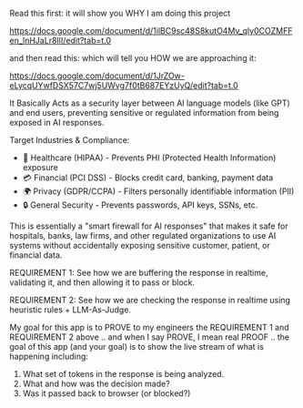 Read this first: it will show you WHY I am doing this project

https://docs.google.com/document/d/1ilBC9sc48S8kutO4Mv_qly0COZMFFen_lnHJaLr8IlI/edit?tab=t.0

and then read this: which will tell you HOW we are approaching it:

https://docs.google.com/document/d/1JrZOw-eLycqUYwfDSX57C7wj5UWvg7f0tB687EYzUyQ/edit?tab=t.0

It Basically Acts as a security layer between AI language models (like GPT) and end users, preventing sensitive or regulated information from being exposed in AI responses.

Target Industries & Compliance:
- 🏥 Healthcare (HIPAA) - Prevents PHI (Protected Health Information) exposure
- 💳 Financial (PCI DSS) - Blocks credit card, banking, payment data
- 🌍 Privacy (GDPR/CCPA) - Filters personally identifiable information (PII)
- 🔒 General Security - Prevents passwords, API keys, SSNs, etc.

This is essentially a "smart firewall for AI responses" that makes it safe for hospitals, banks, law firms, and other regulated organizations to use AI systems without accidentally exposing sensitive customer, patient, or financial data. 

REQUIREMENT 1: See how we are buffering the response in realtime, validating it, and then allowing it to pass or block.

REQUIREMENT 2: See how we are checking the response in realtime using heuristic rules + LLM-As-Judge.

My goal for this app is to PROVE to my engineers the REQUIREMENT 1 and REQUIREMENT 2 above .. and when I say PROVE, I mean real PROOF .. the goal of this app (and your goal) is to show the live stream of what is happening including:

1. What set of tokens in the response is being analyzed.
2. What and how was the decision made?
3. Was it passed back to browser (or blocked?)

